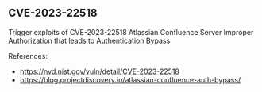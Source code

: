 ## CVE-2023-22518

Trigger exploits of CVE-2023-22518 Atlassian Confluence Server Improper Authorization that leads to Authentication Bypass


References: 
* https://nvd.nist.gov/vuln/detail/CVE-2023-22518
* https://blog.projectdiscovery.io/atlassian-confluence-auth-bypass/